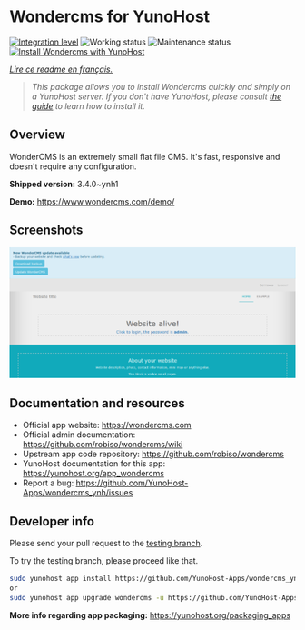 <!--
N.B.: This README was automatically generated by https://github.com/YunoHost/apps/tree/master/tools/README-generator
It shall NOT be edited by hand.
-->

# Wondercms for YunoHost

[![Integration level](https://dash.yunohost.org/integration/wondercms.svg)](https://dash.yunohost.org/appci/app/wondercms) ![Working status](https://ci-apps.yunohost.org/ci/badges/wondercms.status.svg) ![Maintenance status](https://ci-apps.yunohost.org/ci/badges/wondercms.maintain.svg)
[![Install Wondercms with YunoHost](https://install-app.yunohost.org/install-with-yunohost.svg)](https://install-app.yunohost.org/?app=wondercms)

*[Lire ce readme en français.](./README_fr.md)*

> *This package allows you to install Wondercms quickly and simply on a YunoHost server.
If you don't have YunoHost, please consult [the guide](https://yunohost.org/#/install) to learn how to install it.*

## Overview

WonderCMS is an extremely small flat file CMS. It's fast, responsive and doesn't require any configuration.

**Shipped version:** 3.4.0~ynh1

**Demo:** https://www.wondercms.com/demo/

## Screenshots

![Screenshot of Wondercms](./doc/screenshots/WonderCMS-update-screenshot.png)

## Documentation and resources

* Official app website: <https://wondercms.com>
* Official admin documentation: <https://github.com/robiso/wondercms/wiki>
* Upstream app code repository: <https://github.com/robiso/wondercms>
* YunoHost documentation for this app: <https://yunohost.org/app_wondercms>
* Report a bug: <https://github.com/YunoHost-Apps/wondercms_ynh/issues>

## Developer info

Please send your pull request to the [testing branch](https://github.com/YunoHost-Apps/wondercms_ynh/tree/testing).

To try the testing branch, please proceed like that.

``` bash
sudo yunohost app install https://github.com/YunoHost-Apps/wondercms_ynh/tree/testing --debug
or
sudo yunohost app upgrade wondercms -u https://github.com/YunoHost-Apps/wondercms_ynh/tree/testing --debug
```

**More info regarding app packaging:** <https://yunohost.org/packaging_apps>
